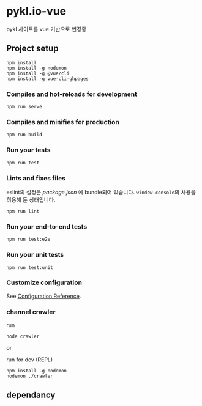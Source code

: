 # pykl.io-vue

pykl 사이트를 vue 기반으로 변경중


## Project setup
```
npm install
npm install -g nodemon
npm install -g @vue/cli
npm install -g vue-cli-ghpages
```

### Compiles and hot-reloads for development
```
npm run serve
```

### Compiles and minifies for production
```
npm run build
```

### Run your tests
```
npm run test
```

### Lints and fixes files

eslint의 설정은 *package.json* 에 bundle되어 있습니다.
`window.console`의 사용을 허용해 둔 상태입니다.

```
npm run lint
```

### Run your end-to-end tests
```
npm run test:e2e
```

### Run your unit tests
```
npm run test:unit
```

### Customize configuration
See [Configuration Reference](https://cli.vuejs.org/config/).


### channel crawler

run

```
node crawler
```

or

run for dev (REPL)

```
npm install -g nodemon
nodemon ./crawler
```

## dependancy
